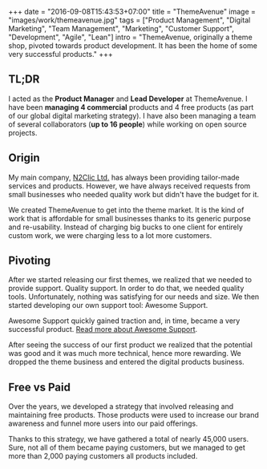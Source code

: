 +++
date = "2016-09-08T15:43:53+07:00"
title = "ThemeAvenue"
image = "images/work/themeavenue.jpg"
tags = ["Product Management", "Digital Marketing", "Team Management", "Marketing", "Customer Support", "Development", "Agile", "Lean"]
intro = "ThemeAvenue, originally a theme shop, pivoted towards product development. It has been the home of some very successful products."
+++

## TL;DR

I acted as the **Product Manager** and **Lead Developer** at ThemeAvenue. I have been **managing 4 commercial** products and 4 free products (as part of our global digital marketing strategy). I have also been managing a team of several collaborators (**up to 16 people**) while working on open source projects.

## Origin

My main company, [N2Clic Ltd.](/work/n2clic) has always been providing tailor-made services and products. However, we have always received requests from small businesses who needed quality work but didn't have the budget for it.

We created ThemeAvenue to get into the theme market. It is the kind of work that is affordable for small businesses thanks to its generic purpose and re-usability. Instead of charging big bucks to one client for entirely custom work, we were charging less to a lot more customers.

## Pivoting

After we started releasing our first themes, we realized that we needed to provide support. Quality support. In order to do that, we needed quality tools. Unfortunately, nothing was satisfying for our needs and size. We then started developing our own support tool: Awesome Support.

Awesome Support quickly gained traction and, in time, became a very successful product. [Read more about Awesome Support](/work/awesome-support).

After seeing the success of our first product we realized that the potential was good and it was much more technical, hence more rewarding. We dropped the theme business and entered the digital products business.

## Free vs Paid

Over the years, we developed a strategy that involved releasing and maintaining free products. Those products were used to increase our brand awareness and funnel more users into our paid offerings.

Thanks to this strategy, we have gathered a total of nearly 45,000 users. Sure, not all of them became paying customers, but we managed to get more than 2,000 paying customers all products included.